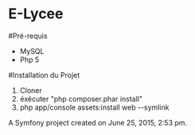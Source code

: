 E-Lycee
=======

#Pré-requis

- MySQL
- Php 5

#Installation du Projet

1) Cloner
2) éxécuter "php composer.phar install"
3) php app/console assets:install web --symlink


A Symfony project created on June 25, 2015, 2:53 pm.
